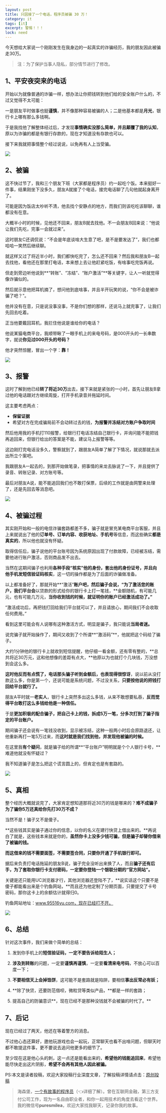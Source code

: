 ```yaml
---
layout: post
title: 只因接了一个电话，程序员被骗 30 万！
category: it
tags: [it]
excerpt: 警惕！！！
lock: need
---
```


今天想给大家说一个刚刚发生在我身边的一起真实的诈骗经历，我的朋友因此被骗走30万。

>注：为了保护当事人隐私，部分情节进行了修改。

## 1、平安夜突来的电话

开始以为就像普通的诈骗一样，想办法让你把钱转到他们给的安全账户什么的，不过又觉得不太可能：

一是朋友平时做事也挺**谨慎**，并不像那种容易被骗的人；二是他基本都是**月光**，银行卡上哪有那么多钱啊。

于是我找他了解整体经过后，才发现**事情确实没那么简单，并且颠覆了我的认知**，原以为诈骗的都是有银行存款的，现在才知道没有存款也可以。

接下来我就把事情整个经过说说，以免再有人上当受骗。

![](http://favorites.ren/assets/images/2019/it/zhapian02.jpg)

## 2、被骗

这不快过节了，我和三个朋友下班（大家都是程序员）约一起吃个饭。本来挺好一件事，结果刚坐下没多久，朋友A就接了个电话，接完电话聊了几句他就起身离开了。

可能是因为饭店太吵听不清，他去找个安静点的地方，而我们则该吃吃该聊聊，谁都没有在意。

大概半小时的时候，见他还不回来，朋友B就去找他。不一会朋友B回来说：“他说让我们先吃，完事一会就过来”。

这时朋友C还调侃说：“不会是年底谈啥大生意了吧，是不是要发达了”，我们也都哈哈一笑然后继续聊。

就这样又过了将近半小时，我们都快吃完了，怎么还不回来？然后我和朋友B一起去找他，看他还在那里打电话，本来想上去让他赶紧吃饭，有啥事吃完饭再说。

但走到旁边听他说到**“转账”、“冻结”、“账户激活”**等关键字，让人一听就觉得像诈骗似的。

然后就示意他把耳机摘了，想问他到底啥事，并且半开玩笑的说，“你不会是被诈骗了吧？”。

他并没有在意，只是说没事没事，不是你们想的那样，还说马上就完事了，让我们先回去吃着。

正当他要戴回耳机，我拦住他说是谁给你的电话？

他说某猫电商平台，我顺带瞅了一眼手机上的来电号码，是000开头的一长串数字，就说**你见过000开头的号码？**

他才突然惊醒，冒出一个字：**靠！**

![](http://favorites.ren/assets/images/2019/it/zhapian03.jpg)

## 3、报警

这时了解到他已经**转了将近30万**出去，接下来就是紧张的一小时，首先让朋友B拿过他的电话跟对方继续周旋，打开手机录音并拖延时间。

这主要考虑两点：

- **保留证据** 
- 希望对方在完成骗局前不会动转过去的钱，**为报警并冻结对方账户争取时间**

然后他用我的手机打110报警，给银行打电话冻结自己银行卡，并询问能不能把钱再追回来，但银行给出的答案是不能，建议马上报警等等。

这边刚打完电话没多久，警察就到了，跟朋友A简单了解了下情况，就说那就去派出所立个案吧。

我跟朋友A一起去的，到那开始做笔录，把事情的来龙去脉说了一下，并且提供了录音、转账记录、对方账号等。

最后对朋友A说，能不能追回我们也不敢打保票，后续的工作就是由网警来处理了，还是先回去等消息吧。

![](http://favorites.ren/assets/images/2019/it/zhapian04.jpg)

## 4、被骗过程

其实刚开始和一般的电信诈骗套路都差不多，骗子就是冒充某电商平台客服，并且上来就说出了他的**订单号、订单内容、收获地址、手机号**等信息，而这些确实**都是真实的**，所以他也就没有怀疑。

取得信任后，骗子说他的平台账号因为系统原因出现了付款故障，已经被冻结，需要他进行账户激活，否则商品发不出去。

当然在这期间骗子也利用**各种手段“核实”**他的身份，**套出他的身份证号**，并且向他手机**发短信验证码核实**，这一切的操作都是为了后面的诈骗做准备。

以上都准备好了，那就开始**“激活”**账户吧，然后骗子会说，“为了激活您的账户，我们平台会**以贷款的形式给你的银行卡上打一笔钱，**金额随机，有可能几元，也有可能几万元，**当你收到钱的时候，就证明你的账户已经激活成功了。”**

“激活成功后，再把钱打回给我们平台就可以了，并且请放心，期间我们不会收取任何费用。”

看到这里可能会有人说哪有这种激活方式，明显是骗子，我只能说**当局者迷。**

说完骗子就开始操作了，期间又收到了个所谓**“激活码”**，他就把这个码给了骗子。

大约1分钟他的银行卡上就收到短信提醒，他仔细一看金额，还有零有整的，**总共将近30万元，这和他想像的差距有点大，**他原以为也就打个几块钱，万没想到会这么多。

**这时他反而有点慌了，**电话那头骗子听到金额后，也**表现得很惊讶**，说以前从没打款这么多，你是第一个，还说可能是系统问题，不过没关系，**只要按他说的把钱打回给平台就行了。**

朋友A平时就一**老实人**，银行卡上突然多出这么多钱，从来不敢想要私吞，**反而觉得平台敢打这么多钱给他是一种信任。**

于是**更加积极的配合骗子，把自己卡上的钱，拆成5万一笔，分多次打到了骗子指定的平台账户。**

期间骗子还会说有一笔钱没收到，显示被冻结，这种一般两小时后会原路退还，让他重新再打一笔5万过来，而**这时就是我们找到他，并发现他被骗的时候。**

在这里我**有个疑问**，就是骗子给的所谓**“平台账户”明明就是个个人银行卡号，**难道他就没有怀疑过？

我不知道骗子是怎么把这个谎言圆上的，但肯定也是有套路的。

![](http://favorites.ren/assets/images/2019/it/zhapian05.jpg)

## 5、真相

整个经历大概就说完了，大家肯定想知道那将近30万的钱是哪来的？**难不成骗子为了骗你5万还真给你先打30万不成？**

当然不是！骗子又不是傻子。

**这些钱其实是骗子通过你的信息，以你的名义在建行快贷上借出来的。**再说白了就是，这些钱本来就是你的，**虽然你卡上没多少钱可骗，但是骗子却替你借来了被骗的钱。**

**而这借来的钱不需要面签，不需要签合同，只要你开通了手机银行即可。**

据后来负责打电话拖延的朋友B说，骗子完全没听出来换了人，而且**骗子还有后手，为了套取你银行卡支付密码，一定要你登陆一个银联分期的“官方网站”。**

关键是还只能用UC浏览器才行，其他浏览器还登陆不了，**说实话这个只要不是傻子都能看出来是个钓鱼网站，**而且还为他定制了分期页面，只要提交了卡号密码，那你这卡上的余额估计就得归0。

钓鱼网站地址：www.95516yu.com，现在已经打不开。

![](http://favorites.ren/assets/images/2019/it/zhapian06.jpg)

## 6、总结

针对这次事件，我们来做个简单的总结：

1. 发到你手机上的**短信验证码，一定不要告诉给陌生人；**

2. **涉及到转账**的问题，一定要**谨慎再谨慎**，一定要**看清来电号码**，不放心可以百度一下；

3. **不要相信天上会掉馅饼**，这可能不是套路就是陷阱，要相信**事出反常必有妖；**

4. **除了快贷，还要防范借呗，微粒贷等类似产品，**都是一样的套路；

5. 提高自己的防骗意识**，现在已经不是那种没钱就不会被骗的时代了。**

## 7、后记

现在已经过了两天，他还在等着警方的消息。

不过他心态还算好，邀他玩游戏也会一起玩，正常聊天也看不出啥问题，但聊天时都不敢提这件事，更不要说去追问他更多的细节了。

至少现在这是他心头的刺，这一点还是能看出来的，**希望他的钱能追回来**，希望他能尽快走出这片阴影，**希望不会再有其他人因此被骗。**


PS:本文是读者投稿，欢迎大家投稿行业深度文章，了解投稿详情请点击：[原创投稿](https://mp.weixin.qq.com/s/hsOyR0_LdwqWjUcjQuUmaw)


>海森堡，[一个有故事的程序员](https://mp.weixin.qq.com/s/yD8FlQectD057l5i1CZfZA)（👈详细了解）。曾在互联网金融，第三方支付公司工作，现为一名自由职业者，和你一起用技术的角度去看这个世界。我的微信号**puresmilea**，欢迎大家找我聊天，记录你我的故事。


